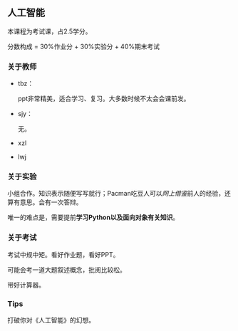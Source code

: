 ## 人工智能

本课程为考试课，占2.5学分。

分数构成 = 30%作业分 + 30%实验分 + 40%期末考试

### 关于教师

- tbz：

  ppt非常精美，适合学习、复习。大多数时候不太会会课前发。

- sjy：

  无。
  
- xzl

- lwj

### 关于实验

小组合作。知识表示随便写写就行；Pacman吃豆人可以*网上借鉴*前人的经验，还算有意思。会有一次答辩。

唯一的难点是，需要提前**学习Python以及面向对象有关知识**。

### 关于考试

考试中规中矩。看好作业题，看好PPT。

可能会考一道大题叙述概念，批阅比较松。

带好计算器。

### Tips

打破你对《人工智能》的幻想。

